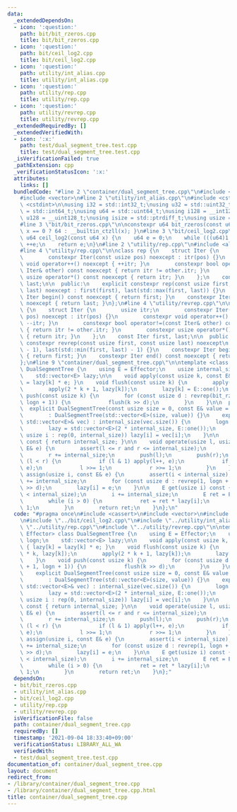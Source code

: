 ```yaml
---
data:
  _extendedDependsOn:
  - icon: ':question:'
    path: bit/bit_rzeros.cpp
    title: bit/bit_rzeros.cpp
  - icon: ':question:'
    path: bit/ceil_log2.cpp
    title: bit/ceil_log2.cpp
  - icon: ':question:'
    path: utility/int_alias.cpp
    title: utility/int_alias.cpp
  - icon: ':question:'
    path: utility/rep.cpp
    title: utility/rep.cpp
  - icon: ':question:'
    path: utility/revrep.cpp
    title: utility/revrep.cpp
  _extendedRequiredBy: []
  _extendedVerifiedWith:
  - icon: ':x:'
    path: test/dual_segment_tree.test.cpp
    title: test/dual_segment_tree.test.cpp
  _isVerificationFailed: true
  _pathExtension: cpp
  _verificationStatusIcon: ':x:'
  attributes:
    links: []
  bundledCode: "#line 2 \"container/dual_segment_tree.cpp\"\n#include <cassert>\n\
    #include <vector>\n#line 2 \"utility/int_alias.cpp\"\n#include <cstddef>\n#include\
    \ <cstdint>\n\nusing i32 = std::int32_t;\nusing u32 = std::uint32_t;\nusing i64\
    \ = std::int64_t;\nusing u64 = std::uint64_t;\nusing i128 = __int128_t;\nusing\
    \ u128 = __uint128_t;\nusing isize = std::ptrdiff_t;\nusing usize = std::size_t;\n\
    #line 3 \"bit/bit_rzeros.cpp\"\n\nconstexpr u64 bit_rzeros(const u64 x) { return\
    \ x == 0 ? 64 : __builtin_ctzll(x); }\n#line 3 \"bit/ceil_log2.cpp\"\n\nconstexpr\
    \ u64 ceil_log2(const u64 x) {\n    u64 e = 0;\n    while (((u64)1 << e) < x)\
    \ ++e;\n    return e;\n}\n#line 2 \"utility/rep.cpp\"\n#include <algorithm>\n\
    #line 4 \"utility/rep.cpp\"\n\nclass rep {\n    struct Iter {\n        usize itr;\n\
    \        constexpr Iter(const usize pos) noexcept : itr(pos) {}\n        constexpr\
    \ void operator++() noexcept { ++itr; }\n        constexpr bool operator!=(const\
    \ Iter& other) const noexcept { return itr != other.itr; }\n        constexpr\
    \ usize operator*() const noexcept { return itr; }\n    };\n    const Iter first,\
    \ last;\n\n  public:\n    explicit constexpr rep(const usize first, const usize\
    \ last) noexcept : first(first), last(std::max(first, last)) {}\n    constexpr\
    \ Iter begin() const noexcept { return first; }\n    constexpr Iter end() const\
    \ noexcept { return last; }\n};\n#line 4 \"utility/revrep.cpp\"\n\nclass revrep\
    \ {\n    struct Iter {\n        usize itr;\n        constexpr Iter(const usize\
    \ pos) noexcept : itr(pos) {}\n        constexpr void operator++() noexcept {\
    \ --itr; }\n        constexpr bool operator!=(const Iter& other) const noexcept\
    \ { return itr != other.itr; }\n        constexpr usize operator*() const noexcept\
    \ { return itr; }\n    };\n    const Iter first, last;\n\n  public:\n    explicit\
    \ constexpr revrep(const usize first, const usize last) noexcept\n        : first(last\
    \ - 1), last(std::min(first, last) - 1) {}\n    constexpr Iter begin() const noexcept\
    \ { return first; }\n    constexpr Iter end() const noexcept { return last; }\n\
    };\n#line 9 \"container/dual_segment_tree.cpp\"\n\ntemplate <class Effector> class\
    \ DualSegmentTree {\n    using E = Effector;\n    usize internal_size, logn;\n\
    \    std::vector<E> lazy;\n\n    void apply(const usize k, const E& e) { lazy[k]\
    \ = lazy[k] * e; }\n    void flush(const usize k) {\n        apply(2 * k, lazy[k]);\n\
    \        apply(2 * k + 1, lazy[k]);\n        lazy[k] = E::one();\n    }\n    void\
    \ push(const usize k) {\n        for (const usize d : revrep(bit_rzeros(k) + 1,\
    \ logn + 1)) {\n            flush(k >> d);\n        }\n    }\n\n  public:\n  \
    \  explicit DualSegmentTree(const usize size = 0, const E& value = E::one())\n\
    \        : DualSegmentTree(std::vector<E>(size, value)) {}\n    explicit DualSegmentTree(const\
    \ std::vector<E>& vec) : internal_size(vec.size()) {\n        logn = ceil_log2(internal_size);\n\
    \        lazy = std::vector<E>(2 * internal_size, E::one());\n        for (const\
    \ usize i : rep(0, internal_size)) lazy[i] = vec[i];\n    }\n\n    usize size()\
    \ const { return internal_size; }\n\n    void operate(usize l, usize r, const\
    \ E& e) {\n        assert(l <= r and r <= internal_size);\n        l += internal_size;\n\
    \        r += internal_size;\n        push(l);\n        push(r);\n        while\
    \ (l < r) {\n            if (l & 1) apply(l++, e);\n            if (r & 1) apply(--r,\
    \ e);\n            l >>= 1;\n            r >>= 1;\n        }\n    }\n    void\
    \ assign(usize i, const E& e) {\n        assert(i < internal_size);\n        i\
    \ += internal_size;\n        for (const usize d : revrep(1, logn + 1)) flush(i\
    \ >> d);\n        lazy[i] = e;\n    }\n\n    E get(usize i) const {\n        assert(i\
    \ < internal_size);\n        i += internal_size;\n        E ret = E::one();\n\
    \        while (i > 0) {\n            ret = ret * lazy[i];\n            i >>=\
    \ 1;\n        }\n        return ret;\n    }\n};\n"
  code: "#pragma once\n#include <cassert>\n#include <vector>\n#include \"../bit/bit_rzeros.cpp\"\
    \n#include \"../bit/ceil_log2.cpp\"\n#include \"../utility/int_alias.cpp\"\n#include\
    \ \"../utility/rep.cpp\"\n#include \"../utility/revrep.cpp\"\n\ntemplate <class\
    \ Effector> class DualSegmentTree {\n    using E = Effector;\n    usize internal_size,\
    \ logn;\n    std::vector<E> lazy;\n\n    void apply(const usize k, const E& e)\
    \ { lazy[k] = lazy[k] * e; }\n    void flush(const usize k) {\n        apply(2\
    \ * k, lazy[k]);\n        apply(2 * k + 1, lazy[k]);\n        lazy[k] = E::one();\n\
    \    }\n    void push(const usize k) {\n        for (const usize d : revrep(bit_rzeros(k)\
    \ + 1, logn + 1)) {\n            flush(k >> d);\n        }\n    }\n\n  public:\n\
    \    explicit DualSegmentTree(const usize size = 0, const E& value = E::one())\n\
    \        : DualSegmentTree(std::vector<E>(size, value)) {}\n    explicit DualSegmentTree(const\
    \ std::vector<E>& vec) : internal_size(vec.size()) {\n        logn = ceil_log2(internal_size);\n\
    \        lazy = std::vector<E>(2 * internal_size, E::one());\n        for (const\
    \ usize i : rep(0, internal_size)) lazy[i] = vec[i];\n    }\n\n    usize size()\
    \ const { return internal_size; }\n\n    void operate(usize l, usize r, const\
    \ E& e) {\n        assert(l <= r and r <= internal_size);\n        l += internal_size;\n\
    \        r += internal_size;\n        push(l);\n        push(r);\n        while\
    \ (l < r) {\n            if (l & 1) apply(l++, e);\n            if (r & 1) apply(--r,\
    \ e);\n            l >>= 1;\n            r >>= 1;\n        }\n    }\n    void\
    \ assign(usize i, const E& e) {\n        assert(i < internal_size);\n        i\
    \ += internal_size;\n        for (const usize d : revrep(1, logn + 1)) flush(i\
    \ >> d);\n        lazy[i] = e;\n    }\n\n    E get(usize i) const {\n        assert(i\
    \ < internal_size);\n        i += internal_size;\n        E ret = E::one();\n\
    \        while (i > 0) {\n            ret = ret * lazy[i];\n            i >>=\
    \ 1;\n        }\n        return ret;\n    }\n};"
  dependsOn:
  - bit/bit_rzeros.cpp
  - utility/int_alias.cpp
  - bit/ceil_log2.cpp
  - utility/rep.cpp
  - utility/revrep.cpp
  isVerificationFile: false
  path: container/dual_segment_tree.cpp
  requiredBy: []
  timestamp: '2021-09-04 18:33:40+09:00'
  verificationStatus: LIBRARY_ALL_WA
  verifiedWith:
  - test/dual_segment_tree.test.cpp
documentation_of: container/dual_segment_tree.cpp
layout: document
redirect_from:
- /library/container/dual_segment_tree.cpp
- /library/container/dual_segment_tree.cpp.html
title: container/dual_segment_tree.cpp
---
```

